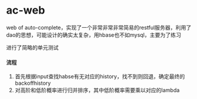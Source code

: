 # ac-web
web of auto-complete，实现了一个非常非常非常简易的restful服务器，利用了dao的思想，可能设计的确实太复杂，用hbase也不如mysql，主要为了练习

进行了简略的单元测试
#### 流程
1. 首先根据input查找habse有无对应的history，找不到则回退，确定最终的backoffhistory
2. 对高阶和低阶概率进行归并排序，其中低阶概率需要乘以对应的lambda